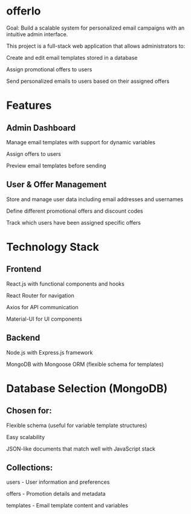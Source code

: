 # offerlo
Goal: Build a scalable system for personalized email campaigns with an intuitive admin interface.

This project is a full-stack web application that allows administrators to:

Create and edit email templates stored in a database

Assign promotional offers to users 

Send personalized emails to users based on their assigned offers

# Features
## Admin Dashboard

Manage email templates with support for dynamic variables

Assign offers to users 

Preview email templates before sending

## User & Offer Management

Store and manage user data including email addresses and usernames

Define different promotional offers and discount codes

Track which users have been assigned specific offers

# Technology Stack
## Frontend
React.js with functional components and hooks

React Router for navigation

Axios for API communication

Material-UI for UI components


## Backend
Node.js with Express.js framework

MongoDB with Mongoose ORM (flexible schema for templates)

# Database Selection (MongoDB)
## Chosen for:

Flexible schema (useful for variable template structures)

Easy scalability

JSON-like documents that match well with JavaScript stack

## Collections:

users - User information and preferences

offers - Promotion details and metadata

templates - Email template content and variables




